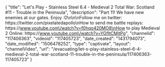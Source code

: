 {
    "title": "Let's Play - Stainless Steel 6.4 - Medieval 2 Total War: Scotland #11 - Trouble in the Peninsula",
    "description": "Part 11!  We have new enemies at our gates.  Enjoy :D\n\n\nFollow me on twitter: https:\/\/twitter.com\/pixelatedapollo\nHow to send me battle replays: https:\/\/www.youtube.com\/watch?v=f0hqo420MO8\nHow to play Medieval 2 Online: https:\/\/www.youtube.com\/watch?v=YGfItCMitPg",
    "channelid": "117406363",
    "videoid": "117405723",
    "date_created": "1431794073",
    "date_modified": "1506478252",
    "type": "captivate",
    "layout": "channelVideo",
    "url": "\/evacuating\/let-s-play-stainless-steel-6-4-medieval-2-total-war-scotland-11-trouble-in-the-peninsula\/117406363-117405723"
}
